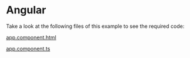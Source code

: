 # Angular

Take a look at the following files of this example to see the required code: 

[app.component.html](src/app/app.component.html)

[app.component.ts](src/app/app.component.ts)

